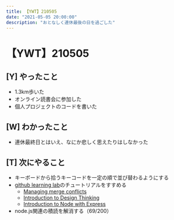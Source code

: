 ```yaml
---
title: 【YWT】210505
date: "2021-05-05 20:00:00"
description: "おとなしく連休最後の日を過ごした"
---
```


# 【YWT】210505

## [Y] やったこと

- 1.3km歩いた
- オンライン読書会に参加した
- 個人プロジェクトのコードを書いた

## [W] わかったこと

- 連休最終日とはいえ、なにか悲しく思えたりはしなかった

## [T] 次にやること

- キーボードから拾うキーコードを一定の順で並び替わるようにする
- [github learning lab](https://lab.github.com/githubtraining)のチュートリアルをすすめる
  - [Managing merge conflicts](https://lab.github.com/githubtraining/managing-merge-conflicts)
  - [Introduction to Design Thinking](https://lab.github.com/githubtraining/introduction-to-design-thinking)
  - [Introduction to Node with Express](https://lab.github.com/everydeveloper/introduction-to-node-with-express)
- node.js関連の積読を解消する（69/200）
